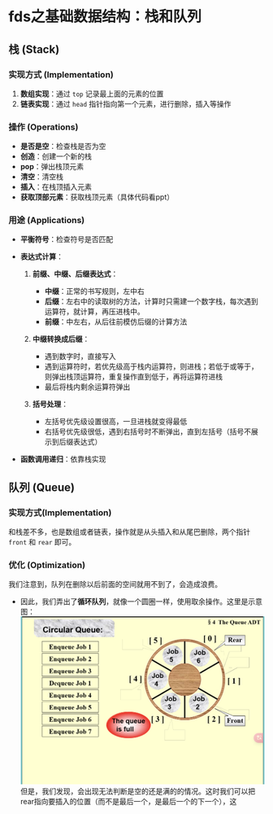 # fds之基础数据结构：栈和队列

## 栈 (Stack)

### 实现方式 (Implementation)

1. **数组实现**：通过 `top` 记录最上面的元素的位置  
2. **链表实现**：通过 `head` 指针指向第一个元素，进行删除，插入等操作  

### 操作 (Operations)

- **是否是空**：检查栈是否为空
- **创造**：创建一个新的栈
- **pop**：弹出栈顶元素
- **清空**：清空栈
- **插入**：在栈顶插入元素
- **获取顶部元素**：获取栈顶元素（具体代码看ppt）

### 用途 (Applications)

- **平衡符号**：检查符号是否匹配
- **表达式计算**：
  1. **前缀、中缀、后缀表达式**：
     - **中缀**：正常的书写规则，左中右
     - **后缀**：左右中的读取树的方法，计算时只需建一个数字栈，每次遇到运算符，就计算，再压进栈中。
     - **前缀**：中左右，从后往前模仿后缀的计算方法

  2. **中缀转换成后缀**：
     - 遇到数字时，直接写入
     - 遇到运算符时，若优先级高于栈内运算符，则进栈；若低于或等于，则弹出栈顶运算符，重复操作直到低于，再将运算符进栈
     - 最后将栈内剩余运算符弹出

  3. **括号处理**：
     - 左括号优先级设置很高，一旦进栈就变得最低
     - 右括号优先级很低，遇到右括号时不断弹出，直到左括号（括号不展示到后缀表达式）

- **函数调用递归**：依靠栈实现

## 队列 (Queue)

### 实现方式(Implementation)

和栈差不多，也是数组或者链表，操作就是从头插入和从尾巴删除，两个指针 `front` 和 `rear` 即可。

### 优化 (Optimization)

我们注意到，队列在删除以后前面的空间就用不到了，会造成浪费。

- 因此，我们弄出了**循环队列**，就像一个圆圈一样，使用取余操作。这里是示意图：
![queue](pic1.png)
但是，我们发现，会出现无法判断是空的还是满的的情况。这时我们可以把rear指向要插入的位置（而不是最后一个，是最后一个的下一个），这
